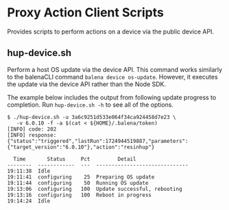 # Proxy Action Client Scripts
Provides scripts to perform actions on a device via the public device API.

## hup-device.sh
Perform a host OS update via the device API. This command works similarly to the balenaCLI command `balena device os-update`. However, it executes the update via the device API rather than the Node SDK.

The example below includes the output from following update progress to completion. Run `hup-device.sh -h` to see all of the options.


```
$ ./hup-device.sh -u 3a6c9251d533e064f34ca924458d7e23 \
   -v 6.0.10 -f -a $(cat < ${HOME}/.balena/token)
[INFO] code: 202
[INFO] response: {"status":"triggered","lastRun":1724944519887,"parameters":{"target_version":"6.0.10"},"action":"resinhup"}

  Time       Status     Pct         Detail                 
--------  ------------  ---  ------------------------------
19:11:38  Idle                                             
19:11:41  configuring    25  Preparing OS update           
19:11:44  configuring    50  Running OS update             
19:13:06  configuring   100  Update successful, rebooting  
19:13:16  configuring   100  Reboot in progress            
19:14:24  Idle                                             
```

